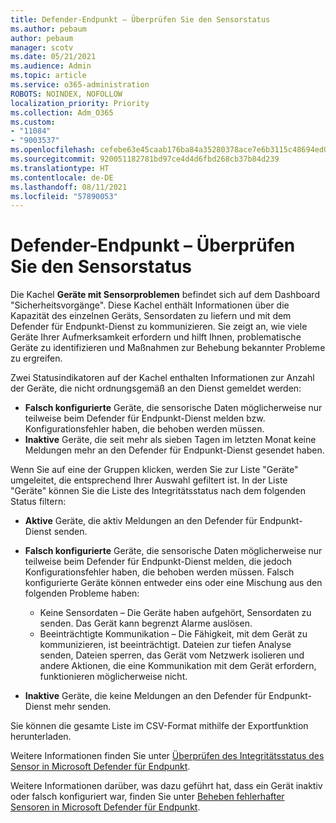 ```yaml
---
title: Defender-Endpunkt – Überprüfen Sie den Sensorstatus
ms.author: pebaum
author: pebaum
manager: scotv
ms.date: 05/21/2021
ms.audience: Admin
ms.topic: article
ms.service: o365-administration
ROBOTS: NOINDEX, NOFOLLOW
localization_priority: Priority
ms.collection: Adm_O365
ms.custom:
- "11084"
- "9003537"
ms.openlocfilehash: cefebe63e45caab176ba84a35280378ace7e6b3115c48694ed043a39b4d93c1e
ms.sourcegitcommit: 920051182781bd97ce4d4d6fbd268cb37b84d239
ms.translationtype: HT
ms.contentlocale: de-DE
ms.lasthandoff: 08/11/2021
ms.locfileid: "57890053"
---
```

# <a name="defender-endpoint-check-sensor-status"></a>Defender-Endpunkt – Überprüfen Sie den Sensorstatus

Die Kachel **Geräte mit Sensorproblemen** befindet sich auf dem Dashboard "Sicherheitsvorgänge". Diese Kachel enthält Informationen über die Kapazität des einzelnen Geräts, Sensordaten zu liefern und mit dem Defender für Endpunkt-Dienst zu kommunizieren. Sie zeigt an, wie viele Geräte Ihrer Aufmerksamkeit erfordern und hilft Ihnen, problematische Geräte zu identifizieren und Maßnahmen zur Behebung bekannter Probleme zu ergreifen.

Zwei Statusindikatoren auf der Kachel enthalten Informationen zur Anzahl der Geräte, die nicht ordnungsgemäß an den Dienst gemeldet werden:

- **Falsch konfigurierte** Geräte, die sensorische Daten möglicherweise nur teilweise beim Defender für Endpunkt-Dienst melden bzw. Konfigurationsfehler haben, die behoben werden müssen.
- **Inaktive** Geräte, die seit mehr als sieben Tagen im letzten Monat keine Meldungen mehr an den Defender für Endpunkt-Dienst gesendet haben.

Wenn Sie auf eine der Gruppen klicken, werden Sie zur Liste "Geräte" umgeleitet, die entsprechend Ihrer Auswahl gefiltert ist. In der Liste "Geräte" können Sie die Liste des Integritätsstatus nach dem folgenden Status filtern:

- **Aktive** Geräte, die aktiv Meldungen an den Defender für Endpunkt-Dienst senden.
- **Falsch konfigurierte** Geräte, die sensorische Daten möglicherweise nur teilweise beim Defender für Endpunkt-Dienst melden, die jedoch Konfigurationsfehler haben, die behoben werden müssen. Falsch konfigurierte Geräte können entweder eins oder eine Mischung aus den folgenden Probleme haben:

    - Keine Sensordaten – Die Geräte haben aufgehört, Sensordaten zu senden. Das Gerät kann begrenzt Alarme auslösen.
    - Beeinträchtigte Kommunikation – Die Fähigkeit, mit dem Gerät zu kommunizieren, ist beeinträchtigt. Dateien zur tiefen Analyse senden, Dateien sperren, das Gerät vom Netzwerk isolieren und andere Aktionen, die eine Kommunikation mit dem Gerät erfordern, funktionieren möglicherweise nicht.
- **Inaktive** Geräte, die keine Meldungen an den Defender für Endpunkt-Dienst mehr senden.

Sie können die gesamte Liste im CSV-Format mithilfe der Exportfunktion herunterladen.

Weitere Informationen finden Sie unter [Überprüfen des Integritätsstatus des Sensor in Microsoft Defender für Endpunkt](https://docs.microsoft.com/microsoft-365/security/defender-endpoint/check-sensor-status).

Weitere Informationen darüber, was dazu geführt hat, dass ein Gerät inaktiv oder falsch konfiguriert war, finden Sie unter [Beheben fehlerhafter Sensoren in Microsoft Defender für Endpunkt](https://docs.microsoft.com/microsoft-365/security/defender-endpoint/fix-unhealthy-sensors).
